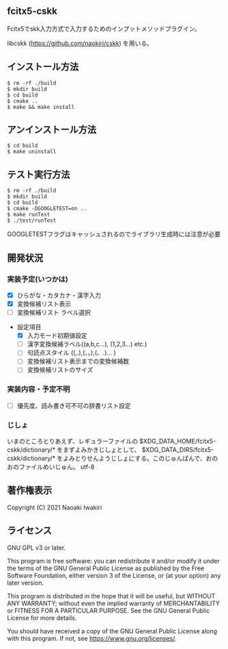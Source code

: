 ## fcitx5-cskk
Fcitx5でskk入力方式で入力するためのインプットメソッドプラグイン。

libcskk (https://github.com/naokiri/cskk) を用いる。

## インストール方法

    $ rm -rf ./build
    $ mkdir build
    $ cd build  
    $ cmake ..
    $ make && make install

## アンインストール方法

    $ cd build
    $ make uninstall

## テスト実行方法

    $ rm -rf ./build 
    $ mkdir build
    $ cd build
    $ cmake -DGOOGLETEST=on ..
    $ make runTest 
    $ ./test/runTest

GOOGLETESTフラグはキャッシュされるのでライブラリ生成時には注意が必要

## 開発状況
### 実装予定(いつかは)
- [x] ひらがな・カタカナ・漢字入力
- [x] 変換候補リスト表示
- [ ] 変換候補リスト ラベル選択
  
- 設定項目
    - [x] 入力モード初期値設定
    - [ ] 漢字変換候補ラベル((a,b,c...), (1,2,3...) etc.)
    - [ ] 句読点スタイル ((,.),(、。),(、.)... )
    - [ ] 変換候補リスト表示までの変換候補数 
    - [ ] 変換候補リストのサイズ
     
### 実装内容・予定不明
- [ ] 優先度、読み書き可不可の辞書リスト設定


### じしょ
いまのところとりあえず、レギュラーファイルの $XDG_DATA_HOME/fcitx5-cskk/dictionary/* をまずよみかきじしょとして、 $XDG_DATA_DIRS/fcitx5-cskk/dictionary/* をよみとりせんようじしょにする。このじゅんばんで、おのおのファイルめいじゅん。 utf-8

## 著作権表示

Copyright (C) 2021 Naoaki Iwakiri

## ライセンス
GNU GPL v3 or later.

This program is free software: you can redistribute it and/or modify it under the terms of the GNU General Public
License as published by the Free Software Foundation, either version 3 of the License, or
(at your option) any later version.

This program is distributed in the hope that it will be useful, but WITHOUT ANY WARRANTY; without even the implied
warranty of MERCHANTABILITY or FITNESS FOR A PARTICULAR PURPOSE. See the GNU General Public License for more details.

You should have received a copy of the GNU General Public License along with this program. If not,
see <https://www.gnu.org/licenses/>.

